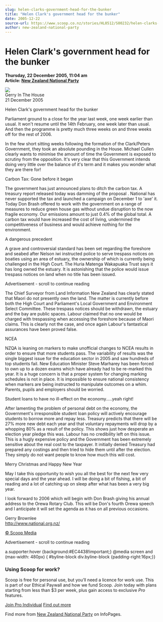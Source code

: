 ```yaml
---
slug: helen-clarks-government-head-for-the-bunker
title: "Helen Clark's government head for the bunker"
date: 2005-12-22
source-url: https://www.scoop.co.nz/stories/HL0512/S00232/helen-clarks-government-head-for-the-bunker.htm
author: new-zealand-national-party
---
```

Helen Clark's government head for the bunker
============================================

**Thursday, 22 December 2005, 11:04 am**  
**Article: [New Zealand National Party](https://info.scoop.co.nz/New_Zealand_National_Party)**

![](http://img.scoop.co.nz/stories/images/0512/5c5280f7076255bb6483.jpeg)  
Gerry In The House  
21 December 2005

Helen Clark's government head for the bunker

Parliament ground to a close for the year last week, one week earlier than usual. It won't resume until the 14th February, one week later than usual. And then the programme is pretty much three weeks on and three weeks off for the rest of 2006.

In the few short sitting weeks following the formation of the Clark/Peters Government, they took an absolute pounding in the House. Michael Cullen clearly wants to minimise the amount of time the Government is exposed to scrutiny from the opposition. It's very clear that this Government intends doing very little over the balance of it's term and it makes you wonder what they are there for!

Carbon Tax: Gone before it began

The government has just announced plans to ditch the carbon tax. A treasury report released today was damming of the proposal . National has never supported the tax and launched a campaign on December 1 to 'axe' it. Today Don Brash offered to work with the government on a range of measures to reduce green house gas without undue disruption to the now fragile economy. Our emissions amount to just 0.4% of the global total. A carbon tax would have increased the cost of living, undermined the competitiveness of business and would achieve nothing for the environment.

A dangerous precedent

A grave and controversial standard has been set regarding the foreshore and seabed after Nelson iwi instructed police to serve trespass notices on boaties using an area of estuary, the ownership of which is currently being challenged in the High Court. The Huria Matenga Wakapuaka Trust says it has long owned the estuary. It is astonishing that the police would issue trespass notices on land when no title has been issued.

Advertisement - scroll to continue reading





The Chief Surveyor from Land Information New Zealand has clearly stated that Maori do not presently own the land. The matter is currently before both the High Court and Parliament's Local Government and Environment Select Committee. These trespass notices should be withdrawn, the estuary and the bay are public spaces. Labour claimed that no one would be charged with trespassing when accessing the foreshore because of Maori claims. This is clearly not the case, and once again Labour's fantastical assurances have been proved false.

NCEA

NZQA is leaning on markers to make unofficial changes to NCEA results in order to ensure that more students pass. The variability of results was the single biggest issue for the education sector in 2005 and saw hundreds of top students fail. New Education Minister Steve Marharey has been forced to own up to a dozen exams which have already had to be re-marked this year. It is a huge concern is that a proper system for changing marking schedules is not in place. It is impossible to ensure national consistency when markers are being instructed to manipulate outcomes on a whim. Parents, pupils and employers should be worried.

Student loans to have no ill-effect on the economy.....yeah right!

After lamenting the problem of personal debt on the economy, the Government's irresponsible student loan policy will actively encourage students to borrow more and repay less. Treasury predicts that there will be 27% more new debt each year and that voluntary repayments will drop by a whopping 80% as a result of the policy. This shows just how desperate an election year pledge this was. Labour has no credibility left on this issue. This is a hugly expensive policy and the Government has been extremely sensitive about the real cost to the taxpayer. It initially denied Treasury had prepared any costings and then tried to hide them until after the election. They simply do not want people to know how much this will cost.

Merry Christmas and Happy New Year

May I take this opportunity to wish you all the best for the next few very special days and the year ahead. I will be doing a bit of fishing, a bit of reading and a lot of catching up on sleep after what has been a very big year.

I look forward to 2006 which will begin with Don Brash giving his annual address to the Orewa Rotary Club. This will be Don's fourth Orewa speech and I anticipate it will set the agenda as it has on all previous occasions.

Gerry Brownlee  
http://www.national.org.nz/  

[© Scoop Media](http://www.scoop.co.nz/about/terms.html)  

Advertisement - scroll to continue reading



a.supporter:hover {background:#EC4438!important;} @media screen and (max-width: 480px) { #byline-block div.byline-block {padding-right:16px;}}

### Using Scoop for work?

Scoop is free for personal use, but you’ll need a licence for work use. This is part of our Ethical Paywall and how we fund Scoop. Join today with plans starting from less than $3 per week, plus gain access to exclusive _Pro_ features.  
  
[Join Pro Individual](https://pro.scoop.co.nz/Individual/?from=ProIn24) [Find out more](https://pro.scoop.co.nz/using-scoop-for-work/?from=ProIn24)

Find more from [New Zealand National Party](https://info.scoop.co.nz/New_Zealand_National_Party) on InfoPages.